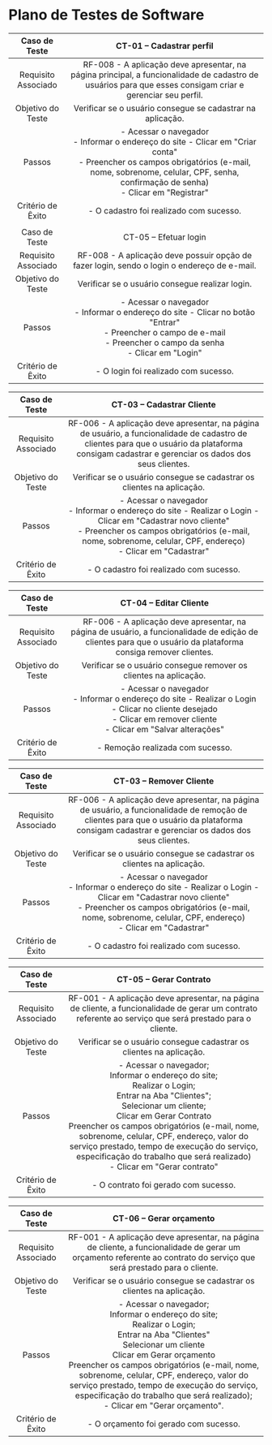 # Plano de Testes de Software
 
| **Caso de Teste** 	| **CT-01 – Cadastrar perfil** 	|
|:---:	|:---:	|
|	Requisito Associado 	| RF-008 - A aplicação deve apresentar, na página principal, a funcionalidade de cadastro de usuários para que esses consigam criar e gerenciar seu perfil. |
| Objetivo do Teste 	| Verificar se o usuário consegue se cadastrar na aplicação. |
| Passos 	| - Acessar o navegador <br> - Informar o endereço do site - Clicar em "Criar conta" <br> - Preencher os campos obrigatórios (e-mail, nome, sobrenome, celular, CPF, senha, confirmação de senha) <br> - Clicar em "Registrar" |
|Critério de Êxito | - O cadastro foi realizado com sucesso. |
|  	|  	|
| Caso de Teste 	| CT-05 – Efetuar login	|
|Requisito Associado | RF-008	- A aplicação deve possuir opção de fazer login, sendo o login o endereço de e-mail. |
| Objetivo do Teste 	| Verificar se o usuário consegue realizar login. |
| Passos 	| - Acessar o navegador <br> - Informar o endereço do site - Clicar no botão "Entrar" <br> - Preencher o campo de e-mail <br> - Preencher o campo da senha <br> - Clicar em "Login" |
|Critério de Êxito | - O login foi realizado com sucesso. |

 | **Caso de Teste** 	| **CT-03 – Cadastrar Cliente** 	|
|:---:	|:---:	|
|	Requisito Associado 	| RF-006 - A aplicação deve apresentar, na página de usuário, a funcionalidade de cadastro de clientes para que o usuário da plataforma consigam cadastrar e gerenciar os dados dos seus clientes. |
| Objetivo do Teste 	| Verificar se o usuário consegue se cadastrar os clientes na aplicação. |
| Passos 	| - Acessar o navegador <br> - Informar o endereço do site - Realizar o Login - Clicar em "Cadastrar novo cliente" <br> - Preencher os campos obrigatórios (e-mail, nome, sobrenome, celular, CPF, endereço) <br> - Clicar em "Cadastrar" |
|Critério de Êxito | - O cadastro foi realizado com sucesso.  |

 | **Caso de Teste** 	| **CT-04 – Editar Cliente** 	|
|:---:	|:---:	|
|	Requisito Associado 	| RF-006 - A aplicação deve apresentar, na página de usuário, a funcionalidade de edição de clientes para que o usuário da plataforma consiga remover clientes. |
| Objetivo do Teste 	| Verificar se o usuário consegue remover os clientes na aplicação. |
| Passos 	| - Acessar o navegador <br> - Informar o endereço do site - Realizar o Login - Clicar no cliente desejado <br> - Clicar em remover cliente <br> - Clicar em "Salvar alterações" |
|Critério de Êxito | - Remoção realizada com sucesso.  |

 | **Caso de Teste** 	| **CT-03 – Remover Cliente** 	|
|:---:	|:---:	|
|	Requisito Associado 	| RF-006 - A aplicação deve apresentar, na página de usuário, a funcionalidade de remoção de clientes para que o usuário da plataforma consigam cadastrar e gerenciar os dados dos seus clientes. |
| Objetivo do Teste 	| Verificar se o usuário consegue se cadastrar os clientes na aplicação. |
| Passos 	| - Acessar o navegador <br> - Informar o endereço do site - Realizar o Login - Clicar em "Cadastrar novo cliente" <br> - Preencher os campos obrigatórios (e-mail, nome, sobrenome, celular, CPF, endereço) <br> - Clicar em "Cadastrar" |
|Critério de Êxito | - O cadastro foi realizado com sucesso.  |

| **Caso de Teste** 	| **CT-05 – Gerar Contrato** 	|
|:---:	|:---:	|
|	Requisito Associado 	| RF-001 - A aplicação deve apresentar, na página de cliente, a funcionalidade de gerar um contrato referente ao serviço que será prestado para o cliente. |
| Objetivo do Teste 	| Verificar se o usuário consegue cadastrar os clientes na aplicação. |
| Passos 	| - Acessar o navegador; <br> Informar o endereço do site; <br> Realizar o Login; <br> Entrar na Aba "Clientes"; <br> Selecionar um cliente; <br> Clicar em Gerar Contrato <br> Preencher os campos obrigatórios (e-mail, nome, sobrenome, celular, CPF, endereço, valor do serviço prestado, tempo de execução do serviço, especificação do trabalho que será realizado) <br> - Clicar em "Gerar contrato" |
|Critério de Êxito | - O contrato foi gerado com sucesso.  |

| **Caso de Teste** 	| **CT-06 – Gerar orçamento** 	|
|:---:	|:---:	|
|	Requisito Associado 	| RF-001 - A aplicação deve apresentar, na página de cliente, a funcionalidade de gerar um orçamento referente ao contrato do serviço que será prestado para o cliente. |
| Objetivo do Teste 	| Verificar se o usuário consegue se cadastrar os clientes na aplicação. |
| Passos 	| - Acessar o navegador; <br> Informar o endereço do site; <br> Realizar o Login; <br> Entrar na Aba "Clientes" <br> Selecionar um cliente <br> Clicar em Gerar orçamento <br> Preencher os campos obrigatórios (e-mail, nome, sobrenome, celular, CPF, endereço, valor do serviço prestado, tempo de execução do serviço, especificação do trabalho que será realizado); <br> - Clicar em "Gerar orçamento". |
|Critério de Êxito | - O orçamento foi gerado com sucesso.  |
